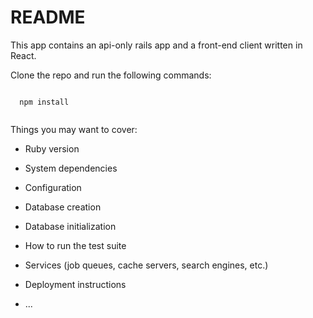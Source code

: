 # README

This app contains an api-only rails app and a front-end client written in React.

Clone the repo and run the following commands:

<code>
  npm install
  </code>

Things you may want to cover:

* Ruby version

* System dependencies

* Configuration

* Database creation

* Database initialization

* How to run the test suite

* Services (job queues, cache servers, search engines, etc.)

* Deployment instructions

* ...
